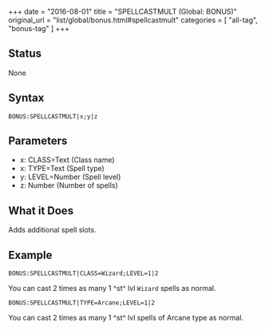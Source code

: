+++
date = "2016-08-01"
title = "SPELLCASTMULT (Global: BONUS)"
original_url = "list/global/bonus.html#spellcastmult"
categories = [ "all-tag", "bonus-tag" ]
+++

## Status

None

## Syntax

`BONUS:SPELLCASTMULT|x;y|z`

## Parameters

-   x: CLASS=Text (Class name)
-   x: TYPE=Text (Spell type)
-   y: LEVEL=Number (Spell level)
-   z: Number (Number of spells)



What it Does
------------

Adds additional spell slots.

Example
-------

`BONUS:SPELLCASTMULT|CLASS=Wizard;LEVEL=1|2`

You can cast 2 times as many 1 ^st^ lvl `Wizard` spells as normal.

`BONUS:SPELLCASTMULT|TYPE=Arcane;LEVEL=1|2`

You can cast 2 times as many 1 ^st^ lvl spells of Arcane type as normal.

